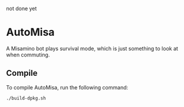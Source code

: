 not done yet
# AutoMisa

A Misamino bot plays survival mode, which is just something to look at when commuting.

## Compile

To compile AutoMisa, run the following command:

``` ./build-dpkg.sh ```

